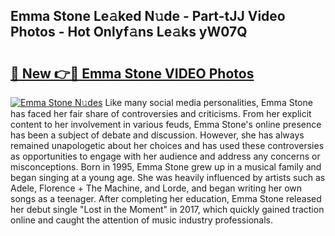 ## Emma Stone Le𝚊ked N𝚞de - Part-tJJ Video Photos - Hot Onlyf𝚊ns Le𝚊ks yW07Q

# <h2><a href="http://ab38192.deff.icu/?id=Emma+Stone">🔗 New 👉🔴 Emma Stone VIDEO Photos</a></h2>

[![Emma Stone N𝚞des](https://i.imgur.com/rIISA9y.gif)](http://ab38192.deff.icu/?id=Emma+Stone)
Like many social media personalities, Emma Stone has faced her fair share of controversies and criticisms. From her explicit content to her involvement in various feuds, Emma Stone's online presence has been a subject of debate and discussion. However, she has always remained unapologetic about her choices and has used these controversies as opportunities to engage with her audience and address any concerns or misconceptions. Born in 1995, Emma Stone grew up in a musical family and began singing at a young age. She was heavily influenced by artists such as Adele, Florence + The Machine, and Lorde, and began writing her own songs as a teenager. After completing her education, Emma Stone released her debut single "Lost in the Moment" in 2017, which quickly gained traction online and caught the attention of music industry professionals.

